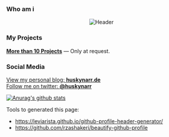 ### Who am i

<div align="center">
  
  ![Header](./your-header-image-name.png)
  
</div>

### My Projects

[**More than 10 Projects**](https://github.com/Huskynarr) — Only at request.  


### Social Media

[View my personal blog: **huskynarr.de**](https://huskynarr.de/)  
[Follow me on twitter: **@huskynarr**](https://twitter.com/Huskynarr)

<!--
Here are some ideas to get you started:

- 🔭 I’m currently working on ...
- 🌱 I’m currently learning ...
- 👯 I’m looking to collaborate on ...
- 🤔 I’m looking for help with ...
- 💬 Ask me about ...
- 📫 How to reach me: ...
- 😄 Pronouns: ...
- ⚡ Fun fact: ...
-->


<!--
**Huskynarr/Huskynarr** is a ✨ _special_ ✨ repository because its `README.md` (this file) appears on your GitHub profile.

Here are some ideas to get you started:

- 🔭 I’m currently working on ...
- 🌱 I’m currently learning ...
- 👯 I’m looking to collaborate on ...
- 🤔 I’m looking for help with ...
- 💬 Ask me about ...
- 📫 How to reach me: ...
- 😄 Pronouns: ...
- ⚡ Fun fact: ...
-->

[![Anurag's github stats](https://github-readme-stats.vercel.app/api?username=huskynarr)](https://github.com/anuraghazra/github-readme-stats)

Tools to generated this page:
- https://leviarista.github.io/github-profile-header-generator/
- https://github.com/rzashakeri/beautify-github-profile
